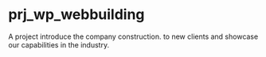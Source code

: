 # prj_wp_webbuilding
A project introduce the company construction. to new clients and showcase our capabilities in the industry.
